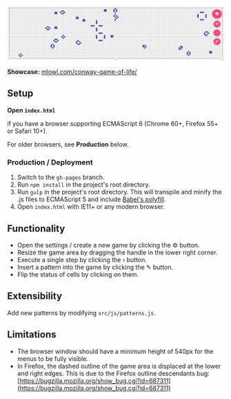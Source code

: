 [![](https://raw.githubusercontent.com/batzner/conway-game-of-life/master/showcase.gif)](http://mlowl.com/conway-game-of-life/)

**Showcase:** [mlowl.com/conway-game-of-life/](http://mlowl.com/conway-game-of-life/)

## Setup

**Open `index.html`**

if you have a browser supporting ECMAScript 6 (Chrome 60+, Firefox 55+ or Safari 10+).

For older browsers, see **Production** below.

### Production / Deployment

1. Switch to the `gh-pages` branch.
2. Run `npm install` in the project's root directory.
3. Run `gulp` in the project's root directory. This will transpile and minify the .js files to ECMAScript 5 and include [Babel's polyfill](https://babeljs.io/docs/usage/polyfill/).
4. Open `index.html` with IE11+ or any modern browser.

## Functionality

- Open the settings / create a new game by clicking the &#9881; button.
- Resize the game area by dragging the handle in the lower right corner.
- Execute a single step by clicking the &rsaquo; button.
- Insert a pattern into the game by clicking the &#9998; button.
- Flip the status of cells by clicking on them.


## Extensibility 

Add new patterns by modifying `src/js/patterns.js`.

## Limitations

- The browser window should have a minimum height of 540px for the menus to be fully visible.
- In Firefox, the dashed outline of the game area is displaced at the lower and right edges. This is due to the Firefox outline descendants bug: [https://bugzilla.mozilla.org/show_bug.cgi?id=687311](https://bugzilla.mozilla.org/show_bug.cgi?id=687311)
